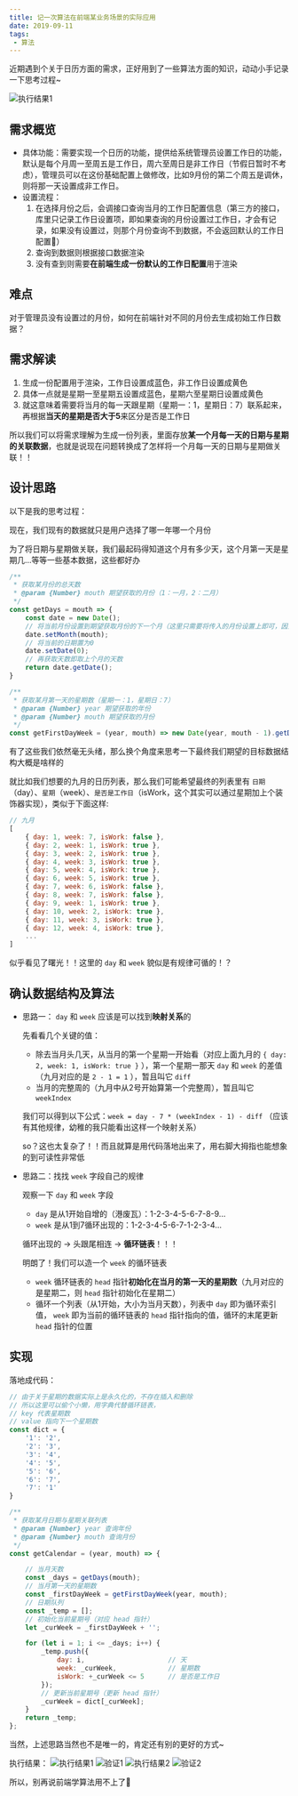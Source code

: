 ```yaml
---
title: 记一次算法在前端某业务场景的实际应用
date: 2019-09-11
tags: 
 - 算法
---
```


近期遇到个关于日历方面的需求，正好用到了一些算法方面的知识，动动小手记录一下思考过程~

<!-- more -->

![执行结果1](/blog/img/date-algo/setWorkDay.jpg)

## 需求概览

+ 具体功能：需要实现一个日历的功能，提供给系统管理员设置工作日的功能，默认是每个月周一至周五是工作日，周六至周日是非工作日（节假日暂时不考虑），管理员可以在这份基础配置上做修改，比如9月份的第二个周五是调休，则将那一天设置成非工作日。
+ 设置流程：
    1. 在选择月份之后，会调接口查询当月的工作日配置信息（第三方的接口，库里只记录工作日设置项，即如果查询的月份设置过工作日，才会有记录，如果没有设置过，则那个月份查询不到数据，不会返回默认的工作日配置🤷‍）
    2. 查询到数据则根据接口数据渲染
    3. 没有查到则需要**在前端生成一份默认的工作日配置**用于渲染

## 难点

对于管理员没有设置过的月份，如何在前端针对不同的月份去生成初始工作日数据？

## 需求解读

1. 生成一份配置用于渲染，工作日设置成蓝色，非工作日设置成黄色
2. 具体一点就是星期一至星期五设置成蓝色，星期六至星期日设置成黄色
3. 就这意味着需要将当月的每一天跟星期（星期一：1，星期日：7）联系起来，再根据**当天的星期是否大于5**来区分是否是工作日

所以我们可以将需求理解为生成一份列表，里面存放**某一个月每一天的日期与星期的关联数据**，也就是说现在问题转换成了怎样将一个月每一天的日期与星期做关联！！

## 设计思路

以下是我的思考过程：

现在，我们现有的数据就只是用户选择了哪一年哪一个月份

为了将日期与星期做关联，我们最起码得知道这个月有多少天，这个月第一天是星期几...等等一些基本数据，这些都好办
```js
/**
 * 获取某月份的总天数
 * @param {Number} mouth 期望获取的月份（1：一月，2：二月）
 */
const getDays = mouth => {
    const date = new Date();
    // 将当前月份设置到期望获取月份的下一个月（这里只需要将传入的月份设置上即可，因为本身传入的月份就是索引值加1）
    date.setMonth(mouth);
    // 将当前的日期置为0
    date.setDate(0);
    // 再获取天数即取上个月的天数
    return date.getDate();
}

/**
 * 获取某月第一天的星期数（星期一：1，星期日：7）
 * @param {Number} year 期望获取的年份
 * @param {Number} mouth 期望获取的月份
 */
const getFirstDayWeek = (year, mouth) => new Date(year, mouth - 1).getDay() || 7;
```

有了这些我们依然毫无头绪，那么换个角度来思考一下最终我们期望的目标数据结构大概是啥样的

就比如我们想要的九月的日历列表，那么我们可能希望最终的列表里有 `日期`（day）、`星期`（week）、`是否是工作日`（isWork，这个其实可以通过星期加上个装饰器实现），类似于下面这样:
```js
// 九月
[
    { day: 1, week: 7, isWork: false },
    { day: 2, week: 1, isWork: true },
    { day: 3, week: 2, isWork: true },
    { day: 4, week: 3, isWork: true },
    { day: 5, week: 4, isWork: true },
    { day: 6, week: 5, isWork: true },
    { day: 7, week: 6, isWork: false },
    { day: 8, week: 7, isWork: false },
    { day: 9, week: 1, isWork: true },
    { day: 10, week: 2, isWork: true },
    { day: 11, week: 3, isWork: true },
    { day: 12, week: 4, isWork: true },
    ...
]
```

似乎看见了曙光！！这里的 `day` 和 `week` 貌似是有规律可循的！？

## 确认数据结构及算法

+ 思路一： `day` 和 `week` 应该是可以找到**映射关系**的

    先看看几个关键的值：
    + 除去当月头几天，从当月的第一个星期一开始看（对应上面九月的 `{ day: 2, week: 1, isWork: true }` ），第一个星期一那天 `day` 和 `week` 的差值（九月对应的是 `2 - 1 = 1` ），暂且叫它 `diff` 
    + 当月的完整周的（九月中从2号开始算第一个完整周），暂且叫它 `weekIndex`

    我们可以得到以下公式：`week = day - 7 * (weekIndex - 1) - diff` （应该有其他规律，幼稚的我只能看出这样一个映射关系）

    so？这也太复杂了！！而且就算是用代码落地出来了，用右脚大拇指也能想象的到可读性非常低

+ 思路二：找找 `week` 字段自己的规律

    观察一下 `day` 和 `week` 字段
    +  `day` 是从1开始自增的（港废瓦）：1-2-3-4-5-6-7-8-9...
    +  `week` 是从1到7循环出现的：1-2-3-4-5-6-7-1-2-3-4...

    循环出现的 -> 头跟尾相连 -> **循环链表**！！！

    明朗了！我们可以造一个 `week` 的循环链表
    +  `week` 循环链表的 `head` 指针**初始化在当月的第一天的星期数**（九月对应的是星期二，则 `head` 指针初始化在星期二）
    + 循环一个列表（从1开始，大小为当月天数），列表中 `day` 即为循环索引值， `week` 即为当前的循环链表的 `head` 指针指向的值，循环的末尾更新 `head` 指针的位置

## 实现

落地成代码：
```js
// 由于关于星期的数据实际上是永久化的，不存在插入和删除
// 所以这里可以偷个小懒，用字典代替循环链表，
// key 代表星期数
// value 指向下一个星期数
const dict = {
    '1': '2',
    '2': '3',
    '3': '4',
    '4': '5',
    '5': '6',
    '6': '7',
    '7': '1'
}

/**
 * 获取某月日期与星期关联列表
 * @param {Number} year 查询年份
 * @param {Number} mouth 查询月份
 */
const getCalendar = (year, mouth) => {

    // 当月天数
    const _days = getDays(mouth);
    // 当月第一天的星期数
    const _firstDayWeek = getFirstDayWeek(year, mouth);
    // 日期队列
    const _temp = [];
    // 初始化当前星期号（对应 head 指针）
    let _curWeek = _firstDayWeek + '';

    for (let i = 1; i <= _days; i++) {
        _temp.push({
            day: i,                     // 天
            week: _curWeek,             // 星期数
            isWork: +_curWeek <= 5      // 是否是工作日
        });
        // 更新当前星期号（更新 head 指针）
        _curWeek = dict[_curWeek];
    }
    return _temp;
};
```

当然，上述思路当然也不是唯一的，肯定还有别的更好的方式~

执行结果：
![执行结果1](/blog/img/date-algo/result1.jpg)
![验证1](/blog/img/date-algo/cal1.jpg)
![执行结果2](/blog/img/date-algo/result2.jpg)
![验证2](/blog/img/date-algo/cal2.jpg)

所以，别再说前端学算法用不上了🤪
